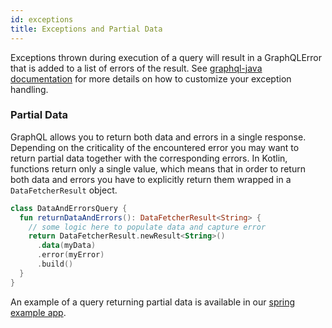 ```yaml
---
id: exceptions
title: Exceptions and Partial Data
---
```


Exceptions thrown during execution of a query will result in a GraphQLError that is added to a list of errors of the result. See
[graphql-java documentation](https://www.graphql-java.com/documentation/v13/execution/) for more details on how to customize your exception handling.

### Partial Data

GraphQL allows you to return both data and errors in a single response. Depending on the criticality of the encountered error you may want to return
partial data together with the corresponding errors. In Kotlin, functions return only a single value, which means that in order to return both data
and errors you have to explicitly return them wrapped in a `DataFetcherResult` object.

```kotlin
class DataAndErrorsQuery {
  fun returnDataAndErrors(): DataFetcherResult<String> {
    // some logic here to populate data and capture error
    return DataFetcherResult.newResult<String>()
      .data(myData)
      .error(myError)
      .build()
  }
}
```

An example of a query returning partial data is available in our [spring example app](https://github.com/ExpediaGroup/graphql-kotlin/blob/master/examples/spring/src/main/kotlin/com/expediagroup/graphql/examples/query/DataAndErrorsQuery.kt).
